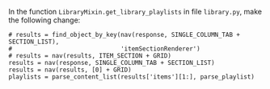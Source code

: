 In the function `LibraryMixin.get_library_playlists` in file `library.py`, make the following change:

```
# results = find_object_by_key(nav(response, SINGLE_COLUMN_TAB + SECTION_LIST),
#                              'itemSectionRenderer')
# results = nav(results, ITEM_SECTION + GRID)
results = nav(response, SINGLE_COLUMN_TAB + SECTION_LIST)
results = nav(results, [0] + GRID)
playlists = parse_content_list(results['items'][1:], parse_playlist)
```



